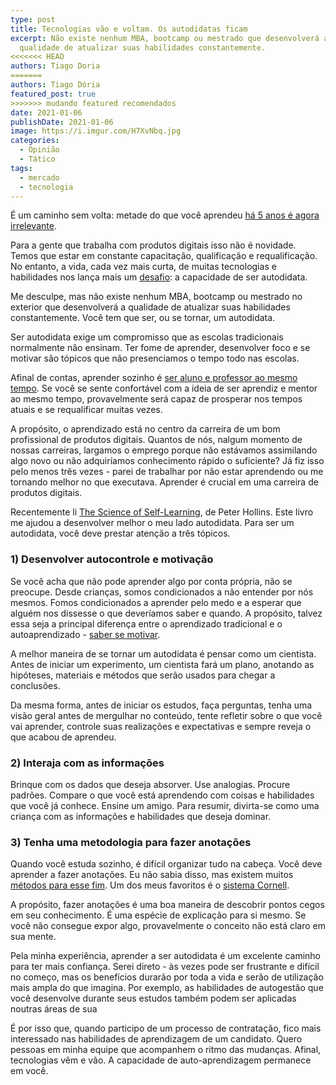 ```yaml
---
type: post
title: Tecnologias vão e voltam. Os autodidatas ficam
excerpt: Não existe nenhum MBA, bootcamp ou mestrado que desenvolverá a
  qualidade de atualizar suas habilidades constantemente.
<<<<<<< HEAD
authors: Tiago Doria
=======
authors: Tiago Dória
featured_post: true
>>>>>>> mudando featured recomendados
date: 2021-01-06
publishDate: 2021-01-06
image: https://i.imgur.com/H7XvNbq.jpg
categories:
  - Opinião
  - Tático
tags:
  - mercado
  - tecnologia
---
```

É um caminho sem volta: metade do que você aprendeu [há 5 anos é agora irrelevante](https://www2.deloitte.com/us/en/insights/focus/human-capital-trends/2017/learning-in-the-digital-age.html).

Para a gente que trabalha com produtos digitais isso não é novidade. Temos que estar em constante capacitação, qualificação e requalificação. No entanto, a vida, cada vez mais curta, de muitas tecnologias e habilidades nos lança mais um [desafio](https://www.breaker.audio/ux-podcast/e/47627655): a capacidade de ser autodidata.

Me desculpe, mas não existe nenhum MBA, bootcamp ou mestrado no exterior que desenvolverá a qualidade de atualizar suas habilidades constantemente. Você tem que ser, ou se tornar, um autodidata.

Ser autodidata exige um compromisso que as escolas tradicionais normalmente não ensinam. Ter fome de aprender, desenvolver foco e se motivar são tópicos que não presenciamos o tempo todo nas escolas.

Afinal de contas, aprender sozinho é [ser aluno e professor ao mesmo tempo](https://www.facultyfocus.com/articles/effective-teaching-strategies/why-being-a-student-made-me-a-better-teacher/). Se você se sente confortável com a ideia de ser aprendiz e mentor ao mesmo tempo, provavelmente será capaz de prosperar nos tempos atuais e se requalificar muitas vezes.

A propósito, o aprendizado está no centro da carreira de um bom profissional de produtos digitais. Quantos de nós, nalgum momento de nossas carreiras, largamos o emprego porque não estávamos assimilando algo novo ou não adquiríamos conhecimento rápido o suficiente? Já fiz isso pelo menos três vezes - parei de trabalhar por não estar aprendendo ou me tornando melhor no que executava. Aprender é crucial em uma carreira de produtos digitais.

Recentemente li [The Science of Self-Learning](https://www.amazon.com/Science-Self-Learning-Yourself-Anything-Education-ebook/dp/B07KKLGYWF), de Peter Hollins. Este livro me ajudou a desenvolver melhor o meu lado autodidata. Para ser um autodidata, você deve prestar atenção a três tópicos.

### **1) Desenvolver autocontrole e motivação**

Se você acha que não pode aprender algo por conta própria, não se preocupe. Desde crianças, somos condicionados a não entender por nós mesmos. Fomos condicionados a aprender pelo medo e a esperar que alguém nos dissesse o que deveríamos saber e quando. A propósito, talvez essa seja a principal diferença entre o aprendizado tradicional e o autoaprendizado - [saber se motivar](https://www.iped.com.br/materias/gestao-e-lideranca/como-motivar-diariamente.html).

A melhor maneira de se tornar um autodidata é pensar como um cientista. Antes de iniciar um experimento, um cientista fará um plano, anotando as hipóteses, materiais e métodos que serão usados ​​para chegar a conclusões.

Da mesma forma, antes de iniciar os estudos, faça perguntas, tenha uma visão geral antes de mergulhar no conteúdo, tente refletir sobre o que você vai aprender, controle suas realizações e expectativas e sempre reveja o que acabou de aprendeu.

### **2) Interaja com as informações**

Brinque com os dados que deseja absorver. Use analogias. Procure padrões. Compare o que você está aprendendo com coisas e habilidades que você já conhece. Ensine um amigo. Para resumir, divirta-se como uma criança com as informações e habilidades que deseja dominar.

### **3) Tenha uma metodologia para fazer anotações**

Quando você estuda sozinho, é difícil organizar tudo na cabeça. Você deve aprender a fazer anotações. Eu não sabia disso, mas existem muitos [métodos para esse fim](https://medium.com/@michaelbarneyjr/como-fazer-anota%C3%A7%C3%B5es-efetivas-4a1dfe3b94a9). Um dos meus favoritos é o [sistema Cornell](https://pt.wikihow.com/Fazer-Anota%C3%A7%C3%B5es-Usando-o-M%C3%A9todo-Cornell).

A propósito, fazer anotações é uma boa maneira de descobrir pontos cegos em seu conhecimento. É uma espécie de explicação para si mesmo. Se você não consegue expor algo, provavelmente o conceito não está claro em sua mente.

Pela minha experiência, aprender a ser autodidata é um excelente caminho para ter mais confiança. Serei direto - às vezes pode ser frustrante e difícil no começo, mas os benefícios durarão por toda a vida e serão de utilização mais ampla do que imagina. Por exemplo, as habilidades de autogestão que você desenvolve durante seus estudos também podem ser aplicadas noutras áreas de sua 

É por isso que, quando participo de um processo de contratação, fico mais interessado nas habilidades de aprendizagem de um candidato. Quero pessoas em minha equipe que acompanhem o ritmo das mudanças. Afinal, tecnologias vêm e vão. A capacidade de auto-aprendizagem permanece em você.